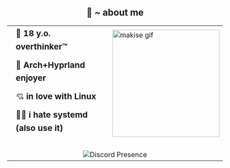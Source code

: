 <h2 align="center">🦊 ~ about me</h2>

<table align="center" style="width: 100%; max-width: 800px;">
  <!-- Yazı + GIF -->
  <tr>
    <td style="vertical-align: center; font-size: 1.2rem; line-height: 1.6; padding-right: 20px; padding-left: 20px; width: 50%;">
      <div style="margin-bottom: 12px;">🧠 <strong>18 y.o. overthinker™</strong></div>
      <div style="margin-bottom: 12px;">🌿 <strong>Arch+Hyprland enjoyer</strong></div>
      <div style="margin-bottom: 12px;">💘 <strong>in love with Linux</strong></div>
      <div style="margin-bottom: 12px;">😵‍💫 <strong>i hate systemd (also use it)</strong></div>
    </td>
    <td style="width: 50%;">
      <a href="https://discord.com/users/1379125777710190637"><img src="https://media1.tenor.com/m/XvnHS-J2EasAAAAC/makise-kirusu.gif" alt="makise gif" width="250" height="250"></a>
    </td>
  </tr>

  <!-- Alt satır: Discord Presence -->
  <tr>
    <td colspan="2" align="center" style="padding-top: 20px;">
      <img src="https://lanyard.cnrad.dev/api/1379125777710190637?showDisplayName=true" alt="Discord Presence">
    </td>
  </tr>
</table>
